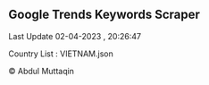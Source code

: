 

## Google Trends Keywords Scraper 
 
Last Update 02-04-2023 , 20:26:47

Country List :
VIETNAM.json



© Abdul Muttaqin 

